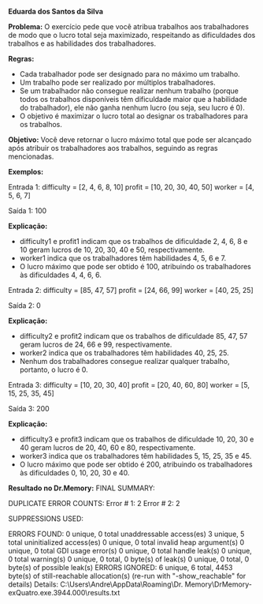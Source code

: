 __Eduarda dos Santos da Silva__

__Problema:__
O exercício pede que você atribua trabalhos aos trabalhadores de modo que o lucro total seja maximizado, respeitando as dificuldades dos trabalhos e as habilidades dos trabalhadores.

__Regras:__
- Cada trabalhador pode ser designado para no máximo um trabalho.
- Um trabalho pode ser realizado por múltiplos trabalhadores.
- Se um trabalhador não consegue realizar nenhum trabalho (porque todos os trabalhos disponíveis têm dificuldade maior que a habilidade do trabalhador), ele não ganha nenhum lucro (ou seja, seu lucro é 0).
- O objetivo é maximizar o lucro total ao designar os trabalhadores para os trabalhos.

__Objetivo:__
Você deve retornar o lucro máximo total que pode ser alcançado após atribuir os trabalhadores aos trabalhos, seguindo as regras mencionadas.

__Exemplos:__
 
Entrada 1:
difficulty = [2, 4, 6, 8, 10]
profit = [10, 20, 30, 40, 50]
worker = [4, 5, 6, 7]

Saída 1: 100

__Explicação:__
- difficulty1 e profit1 indicam que os trabalhos de dificuldade 2, 4, 6, 8 e 10 geram lucros de 10, 20, 30, 40 e 50, respectivamente.
- worker1 indica que os trabalhadores têm habilidades 4, 5, 6 e 7.
- O lucro máximo que pode ser obtido é 100, atribuindo os trabalhadores às dificuldades 4, 4, 6, 6.

Entrada 2:
difficulty = [85, 47, 57]
profit = [24, 66, 99]
worker = [40, 25, 25]

Saída 2: 0

__Explicação:__
- difficulty2 e profit2 indicam que os trabalhos de dificuldade 85, 47, 57 geram lucros de 24, 66 e 99, respectivamente.
- worker2 indica que os trabalhadores têm habilidades 40, 25, 25.
- Nenhum dos trabalhadores consegue realizar qualquer trabalho, portanto, o lucro é 0.

Entrada 3:
difficulty = [10, 20, 30, 40]
profit = [20, 40, 60, 80]
worker = [5, 15, 25, 35, 45]

Saída 3: 200

__Explicação:__
- difficulty3 e profit3 indicam que os trabalhos de dificuldade 10, 20, 30 e 40 geram lucros de 20, 40, 60 e 80, respectivamente.
- worker3 indica que os trabalhadores têm habilidades 5, 15, 25, 35 e 45.
- O lucro máximo que pode ser obtido é 200, atribuindo os trabalhadores às dificuldades 0, 10, 20, 30 e 40.

__Resultado no Dr.Memory:__
FINAL SUMMARY:

DUPLICATE ERROR COUNTS:
	Error #   1:      2
	Error #   2:      2

SUPPRESSIONS USED:

ERRORS FOUND:
      0 unique,     0 total unaddressable access(es)
      3 unique,     5 total uninitialized access(es)
      0 unique,     0 total invalid heap argument(s)
      0 unique,     0 total GDI usage error(s)
      0 unique,     0 total handle leak(s)
      0 unique,     0 total warning(s)
      0 unique,     0 total,      0 byte(s) of leak(s)
      0 unique,     0 total,      0 byte(s) of possible leak(s)
ERRORS IGNORED:
      6 unique,     6 total,   4453 byte(s) of still-reachable allocation(s)
         (re-run with "-show_reachable" for details)
Details: C:\Users\Andre\AppData\Roaming\Dr. Memory\DrMemory-exQuatro.exe.3944.000\results.txt